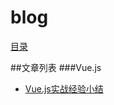 # blog
[目录](https://github.com/luoway/blog/issues)

##文章列表
###Vue.js
- [Vue.js实战经验小结](https://github.com/luoway/blog/issues/1)

